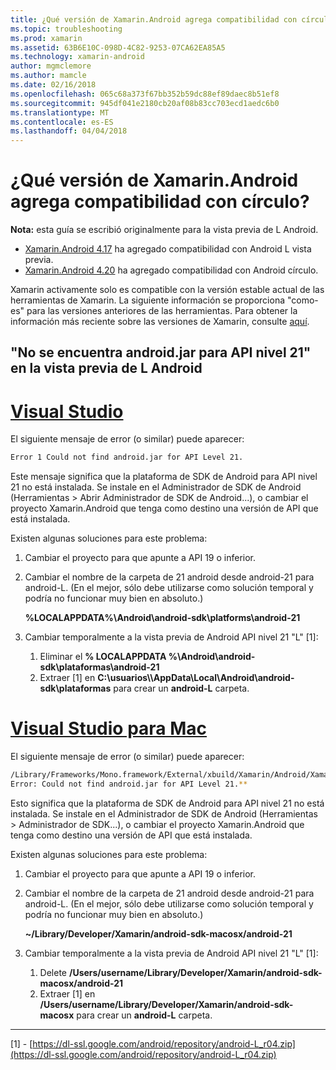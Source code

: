 ```yaml
---
title: ¿Qué versión de Xamarin.Android agrega compatibilidad con círculo?
ms.topic: troubleshooting
ms.prod: xamarin
ms.assetid: 63B6E10C-098D-4C82-9253-07CA62EA85A5
ms.technology: xamarin-android
author: mgmclemore
ms.author: mamcle
ms.date: 02/16/2018
ms.openlocfilehash: 065c68a373f67bb352b59dc88ef89daec8b51ef8
ms.sourcegitcommit: 945df041e2180cb20af08b83cc703ecd1aedc6b0
ms.translationtype: MT
ms.contentlocale: es-ES
ms.lasthandoff: 04/04/2018
---
```

# <a name="what-version-of-xamarinandroid-added-lollipop-support"></a>¿Qué versión de Xamarin.Android agrega compatibilidad con círculo?

**Nota:** esta guía se escribió originalmente para la vista previa de L Android.

-   [Xamarin.Android 4.17](https://developer.xamarin.com/releases/android/xamarin.android_4/xamarin.android_4.17/) ha agregado compatibilidad con Android L vista previa.
-   [Xamarin.Android 4.20](https://developer.xamarin.com/releases/android/xamarin.android_4/xamarin.android_4.20/) ha agregado compatibilidad con Android círculo.

Xamarin activamente solo es compatible con la versión estable actual de las herramientas de Xamarin. La siguiente información se proporciona "como-es" para las versiones anteriores de las herramientas. Para obtener la información más reciente sobre las versiones de Xamarin, consulte [aquí](http://releases.xamarin.com/).

## <a name="missing-androidjar-for-api-level-21-in-android-l-preview"></a>"No se encuentra android.jar para API nivel 21" en la vista previa de L Android

# <a name="visual-studiotabvswin"></a>[Visual Studio](#tab/vswin)

El siguiente mensaje de error (o similar) puede aparecer:

```cmd
Error 1 Could not find android.jar for API Level 21.
```

Este mensaje significa que la plataforma de SDK de Android para API nivel 21 no está instalada. Se instale en el Administrador de SDK de Android (Herramientas > Abrir Administrador de SDK de Android...), o cambiar el proyecto Xamarin.Android que tenga como destino una versión de API que está instalada.

Existen algunas soluciones para este problema:

1. Cambiar el proyecto para que apunte a API 19 o inferior.

2. Cambiar el nombre de la carpeta de 21 android desde android-21 para android-L. (En el mejor, sólo debe utilizarse como solución temporal y podría no funcionar muy bien en absoluto.)

   **%LOCALAPPDATA%\\Android\\android-sdk\\platforms\\android-21**

3. Cambiar temporalmente a la vista previa de Android API nivel 21 "L" [1]:

    1.  Eliminar el **% LOCALAPPDATA %\\Android\\android-sdk\\plataformas\\android-21** 
    2.  Extraer [1] en **C:\\usuarios\\<username>\\AppData\\Local\\Android\\android-sdk\\plataformas** para crear un **android-L** carpeta.

# <a name="visual-studio-for-mactabvsmac"></a>[Visual Studio para Mac](#tab/vsmac)

El siguiente mensaje de error (o similar) puede aparecer:

```bash
/Library/Frameworks/Mono.framework/External/xbuild/Xamarin/Android/Xamarin.Android.Common.targets: 
Error: Could not find android.jar for API Level 21.**
```

Esto significa que la plataforma de SDK de Android para API nivel 21 no está instalada. Se instale en el Administrador de SDK de Android (Herramientas > Administrador de SDK...), o cambiar el proyecto Xamarin.Android que tenga como destino una versión de API que está instalada.

Existen algunas soluciones para este problema:

1. Cambiar el proyecto para que apunte a API 19 o inferior.

2. Cambiar el nombre de la carpeta de 21 android desde android-21 para android-L. (En el mejor, sólo debe utilizarse como solución temporal y podría no funcionar muy bien en absoluto.)

   **~/Library/Developer/Xamarin/android-sdk-macosx/android-21**

3. Cambiar temporalmente a la vista previa de Android API nivel 21 "L" [1]:

    1.  Delete **/Users/username/Library/Developer/Xamarin/android-sdk-macosx/android-21**
    2.  Extraer [1] en **/Users/username/Library/Developer/Xamarin/android-sdk-macosx** para crear un **android-L** carpeta.

-----


[1] - [https://dl-ssl.google.com/android/repository/android-L_r04.zip](https://dl-ssl.google.com/android/repository/android-L_r04.zip)
